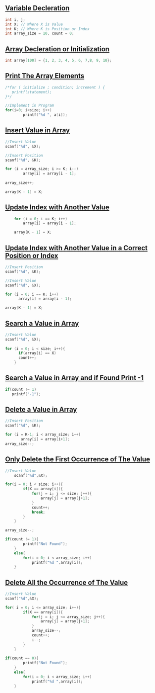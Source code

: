 ## [Variable Decleration](../lab2/1.c)
```c
int i, j;
int X; // Where X is Value
int K; // Where K is Position or Index
int array_size = 10, count = 0;
```
## [Array Decleration or Initialization](../lab2/2.c)
```c
int array[100] = {1, 2, 3, 4, 5, 6, 7,8, 9, 10};
```

## [Print The Array Elements](../lab2/3.c)
```c
/*for ( initialize ; condition; increment ) {
   printf(statement);
}*/

//Implement in Program
for(i=0; i<size; i++)
        printf("%d ", a[i]);
```

## [Insert Value in Array](../lab2/4.c)
```c
//Insert Value
scanf("%d", &X);

//Insert Position
scanf("%d", &K);

for (i = array_size; i >= K; i--)
        array[i] = array[i - 1];
        
array_size++;

array[K - 1] = X;
```

## [Update Index with Another Value ](../lab2/5.c)
```c
    for (i = 0; i == K; i++)
        array[i] = array[i - 1];

    array[K - 1] = X;
```

## [Update Index with Another Value in a Correct Position or Index ](../lab2/6.c)
```c
//Insert Position
scanf("%d", &K);

//Insert Value
scanf("%d", &X);

for (i = 0; i == K; i++)
      array[i] = array[i - 1];

array[K - 1] = X;
```

## [Search a Value in Array](../lab2/7.c)
```c
//Insert Value
scanf("%d", &X);
    
for (i = 0; i < size; i++){
      if(array[i] == X)
      count++;
    }
```

## [Search a Value in Array and if Found Print -1](../lab2/8.c)
```c
if(count != 1)
   printf("-1");
```

## [Delete a Value in Array](../lab2/9.c)
```c
//Insert Position
scanf("%d", &K);

for (i = K-1; i < array_size; i++)
       array[i] = array[i+1];
array_size--;
```

## [Only Delete the First Occurrence of The Value](../lab2/10.c)
```c
//Insert Value
    scanf("%d",&X);

for(i = 0; i < size; i++){
        if(X == array[i]){
            for(j = i; j <= size; j++){
                array[j] = array[j+1];
            }
            count++;
            break;
        }
    }

array_size--;

if(count != 1){
        printf("Not Found");
    }
    else{
        for(i = 0; i < array_size; i++)
            printf("%d ",array[i]);
    }
```

## [Delete All the Occurrence of The Value](../lab2/11.c)
```c
//Insert Value
scanf("%d",&X);

for( i = 0; i <= array_size; i++){
        if(X == array[i]){
            for(j = i; j <= array_size; j++){
                array[j] = array[j+1];
            }
            array_size--;
            count++;
            i--;
        }
    }
    
if(count == 0){
        printf("Not Found");
    }
    else{
        for(i = 0; i < array_size; i++)
            printf("%d ",array[i]);
    }
```
